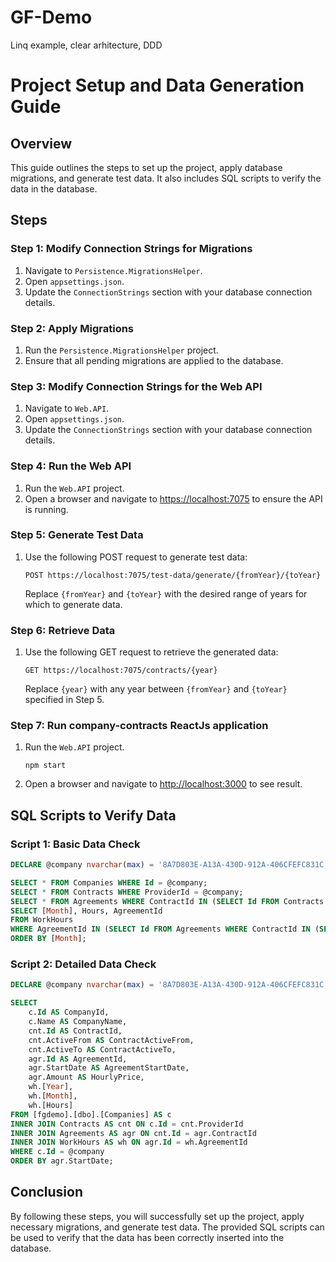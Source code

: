 # GF-Demo
Linq example, clear arhitecture, DDD

# Project Setup and Data Generation Guide

## Overview

This guide outlines the steps to set up the project, apply database migrations, and generate test data. It also includes SQL scripts to verify the data in the database.

## Steps

### Step 1: Modify Connection Strings for Migrations

1. Navigate to `Persistence.MigrationsHelper`.
2. Open `appsettings.json`.
3. Update the `ConnectionStrings` section with your database connection details.

### Step 2: Apply Migrations

1. Run the `Persistence.MigrationsHelper` project.
2. Ensure that all pending migrations are applied to the database.

### Step 3: Modify Connection Strings for the Web API

1. Navigate to `Web.API`.
2. Open `appsettings.json`.
3. Update the `ConnectionStrings` section with your database connection details.

### Step 4: Run the Web API

1. Run the `Web.API` project.
2. Open a browser and navigate to [https://localhost:7075](https://localhost:7075) to ensure the API is running.

### Step 5: Generate Test Data

1. Use the following POST request to generate test data:
    ```
    POST https://localhost:7075/test-data/generate/{fromYear}/{toYear}
    ```
    Replace `{fromYear}` and `{toYear}` with the desired range of years for which to generate data.

### Step 6: Retrieve Data

1. Use the following GET request to retrieve the generated data:
    ```
    GET https://localhost:7075/contracts/{year}
    ```
    Replace `{year}` with any year between `{fromYear}` and `{toYear}` specified in Step 5.
	
### Step 7: Run company-contracts ReactJs application 
1. Run the `Web.API` project.
    ```
    npm start
    ```
2. Open a browser and navigate to [http://localhost:3000](http://localhost:3000/) to see result.

## SQL Scripts to Verify Data

### Script 1: Basic Data Check

```sql
DECLARE @company nvarchar(max) = '8A7D803E-A13A-430D-912A-406CFEFC831C';

SELECT * FROM Companies WHERE Id = @company;
SELECT * FROM Contracts WHERE ProviderId = @company;
SELECT * FROM Agreements WHERE ContractId IN (SELECT Id FROM Contracts WHERE ProviderId = @company) ORDER BY StartDate;
SELECT [Month], Hours, AgreementId 
FROM WorkHours 
WHERE AgreementId IN (SELECT Id FROM Agreements WHERE ContractId IN (SELECT Id FROM Contracts WHERE ProviderId = @company)) 
ORDER BY [Month];
```

### Script 2: Detailed Data Check

```sql
DECLARE @company nvarchar(max) = '8A7D803E-A13A-430D-912A-406CFEFC831C';

SELECT 
    c.Id AS CompanyId, 
    c.Name AS CompanyName, 
    cnt.Id AS ContractId, 
    cnt.ActiveFrom AS ContractActiveFrom, 
    cnt.ActiveTo AS ContractActiveTo, 
    agr.Id AS AgreementId, 
    agr.StartDate AS AgreementStartDate, 
    agr.Amount AS HourlyPrice, 
    wh.[Year], 
    wh.[Month], 
    wh.[Hours] 
FROM [fgdemo].[dbo].[Companies] AS c
INNER JOIN Contracts AS cnt ON c.Id = cnt.ProviderId
INNER JOIN Agreements AS agr ON cnt.Id = agr.ContractId
INNER JOIN WorkHours AS wh ON agr.Id = wh.AgreementId
WHERE c.Id = @company
ORDER BY agr.StartDate;
```

## Conclusion

By following these steps, you will successfully set up the project, apply necessary migrations, and generate test data. The provided SQL scripts can be used to verify that the data has been correctly inserted into the database.
